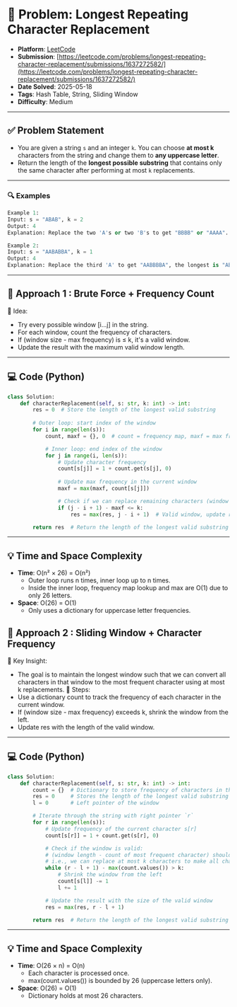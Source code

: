 # 🧲 Problem: Longest Repeating Character Replacement

- **Platform**: [LeetCode](https://leetcode.com/problems/longest-repeating-character-replacement/description/)
- **Submission**: [https://leetcode.com/problems/longest-repeating-character-replacement/submissions/1637272582/](https://leetcode.com/problems/longest-repeating-character-replacement/submissions/1637272582/)
- **Date Solved**: 2025-05-18
- **Tags**: Hash Table, String, Sliding Window
- **Difficulty**: Medium

---

## ✅ Problem Statement
- You are given a string `s` and an integer `k`. You can choose **at most k** characters from the string and change them to **any uppercase letter**.
- Return the length of the **longest possible substring** that contains only the same character after performing at most `k` replacements.

---

### 🔍 Examples

```python
Example 1:
Input: s = "ABAB", k = 2
Output: 4
Explanation: Replace the two 'A's or two 'B's to get "BBBB" or "AAAA".

Example 2:
Input: s = "AABABBA", k = 1
Output: 4
Explanation: Replace the third 'A' to get "AABBBBA", the longest is "ABBB".

```
---

## 🚀 Approach 1 : Brute Force + Frequency Count
🔸 Idea:
- Try every possible window [i...j] in the string.
- For each window, count the frequency of characters.
- If (window size - max frequency) is ≤ k, it's a valid window.
- Update the result with the maximum valid window length.
---

## 💻 Code (Python)

```python
class Solution:
    def characterReplacement(self, s: str, k: int) -> int:
        res = 0  # Store the length of the longest valid substring
        
        # Outer loop: start index of the window
        for i in range(len(s)):
            count, maxf = {}, 0  # count = frequency map, maxf = max frequency in window

            # Inner loop: end index of the window
            for j in range(i, len(s)):
                # Update character frequency
                count[s[j]] = 1 + count.get(s[j], 0)
                
                # Update max frequency in the current window
                maxf = max(maxf, count[s[j]])

                # Check if we can replace remaining characters (window size - max freq) <= k
                if (j - i + 1) - maxf <= k:
                    res = max(res, j - i + 1)  # Valid window, update result

        return res  # Return the length of the longest valid substring

```

---

## 💡 Time and Space Complexity
- **Time**: O(n² × 26) = O(n²)
     - Outer loop runs n times, inner loop up to n times.
     - Inside the inner loop, frequency map lookup and max are O(1) due to only 26 letters.
- **Space**: O(26) = O(1)
     - Only uses a dictionary for uppercase letter frequencies.

## 🚀 Approach 2 : Sliding Window + Character Frequency
🔸 Key Insight:
- The goal is to maintain the longest window such that we can convert all characters in that window to the most frequent character using at most k replacements.
🔸 Steps:
- Use a dictionary count to track the frequency of each character in the current window.
- If (window size - max frequency) exceeds k, shrink the window from the left.
- Update res with the length of the valid window.

---

## 💻 Code (Python)

```python
class Solution:
    def characterReplacement(self, s: str, k: int) -> int:
        count = {}  # Dictionary to store frequency of characters in the current window
        res = 0     # Stores the length of the longest valid substring
        l = 0       # Left pointer of the window

        # Iterate through the string with right pointer `r`
        for r in range(len(s)):
            # Update frequency of the current character s[r]
            count[s[r]] = 1 + count.get(s[r], 0)

            # Check if the window is valid:
            # (window length - count of most frequent character) should be <= k
            # i.e., we can replace at most k characters to make all characters same
            while (r - l + 1) - max(count.values()) > k:
                # Shrink the window from the left
                count[s[l]] -= 1
                l += 1

            # Update the result with the size of the valid window
            res = max(res, r - l + 1)

        return res  # Return the length of the longest valid substring
```

---

## 💡 Time and Space Complexity
- **Time**: O(26 × n) = O(n)
     - Each character is processed once.
     - max(count.values()) is bounded by 26 (uppercase letters only).
- **Space**: O(26) = O(1)
     - Dictionary holds at most 26 characters.
